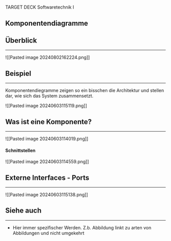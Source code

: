  #
TARGET DECK
Softwaretechnik I

Komponentendiagramme
--
## Überblick
***
![[Pasted image 20240802162224.png]]
## Beispiel
***
Komponentendiegramme zeigen so ein bisschen die Architektur und stellen dar, wie sich das System zusammensetzt.

![[Pasted image 20240603115119.png]]
## Was ist eine Komponente?
***
![[Pasted image 20240603114019.png]]
#### Schnittstellen
![[Pasted image 20240603114559.png]]
## Externe Interfaces - Ports
***
![[Pasted image 20240603115138.png]]

## Siehe auch
***
* Hier immer spezifischer Werden. Z.b. Abbildung linkt zu arten von Abbildungen und nicht umgekehrt